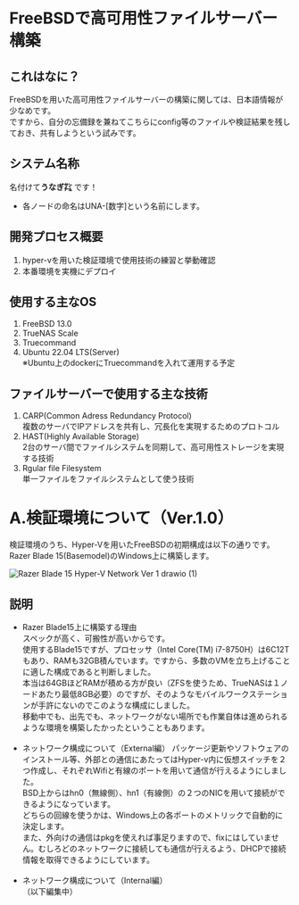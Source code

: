 # FreeBSDで高可用性ファイルサーバー構築

## これはなに？
FreeBSDを用いた高可用性ファイルサーバーの構築に関しては、日本語情報が少なめです。  
ですから、自分の忘備録を兼ねてこちらにconfig等のファイルや検証結果を残しておき、共有しようという試みです。

## システム名称
名付けて**うなぎ㌠** です！  
   * 各ノードの命名はUNA-[数字]という名前にします。

## 開発プロセス概要
1. hyper-vを用いた検証環境で使用技術の練習と挙動確認
2. 本番環境を実機にデプロイ

## 使用する主なOS
1. FreeBSD 13.0
2. TrueNAS Scale
3. Truecommand
4. Ubuntu 22.04 LTS(Server)  
   ※Ubuntu上のdockerにTruecommandを入れて運用する予定

## ファイルサーバーで使用する主な技術
1. CARP(Common Adress Redundancy Protocol)  
   複数のサーバでIPアドレスを共有し、冗長化を実現するためのプロトコル  
2. HAST(Highly Available Storage)  
   2台のサーバ間でファイルシステムを同期して、高可用性ストレージを実現する技術  
3. Rgular file Filesystem  
   単一ファイルをファイルシステムとして使う技術  

# A.検証環境について（Ver.1.0）

検証環境のうち、Hyper-Vを用いたFreeBSDの初期構成は以下の通りです。<br>
Razer Blade 15(Basemodel)のWindows上に構築します。  

![Razer Blade 15 Hyper-V Network Ver 1 drawio (1)](https://user-images.githubusercontent.com/57677762/167357506-46127dc6-7cb3-4b5c-afcb-0bfd44c459fe.png)

## 説明
  * Razer Blade15上に構築する理由  
    スペックが高く、可搬性が高いからです。  
    使用するBlade15ですが、プロセッサ（Intel Core(TM) i7-8750H）は6C12Tもあり、RAMも32GB積んでいます。ですから、多数のVMを立ち上げることに適した構成であると判断しました。  
    本当は64GBほどRAMが積める方が良い（ZFSを使うため、TrueNASは１ノードあたり最低8GB必要）のですが、そのようなモバイルワークステーションが手許にないのでこのような構成にしました。  
    移動中でも、出先でも、ネットワークがない場所でも作業自体は進められるような環境を構築したかったということもあります。    
    <br>
  * ネットワーク構成について（External編） 
    パッケージ更新やソフトウェアのインストール等、外部との通信にあたってはHyper-v内に仮想スイッチを２つ作成し、それぞれWifiと有線のポートを用いて通信が行えるようにしました。  
    BSD上からはhn0（無線側）、hn1（有線側）の２つのNICを用いて接続ができるようになっています。  
    どちらの回線を使うかは、Windows上の各ポートのメトリックで自動的に決定します。  
    また、外向けの通信はpkgを使えれば事足りますので、fixにはしていません。むしろどのネットワークに接続しても通信が行えるよう、DHCPで接続情報を取得できるようにしています。  
    <br>
  * ネットワーク構成について（Internal編）  
  （以下編集中）
